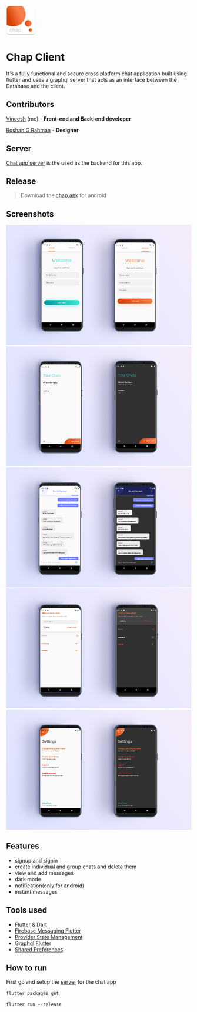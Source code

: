 <img src=assets/icon/logo.png width=80>

# Chap Client

It's a fully functional and secure cross platform chat application built using flutter and uses a graphql server that acts as an interface between the Database and the client.

## Contributors

[Vineesh](github.com/vineeshvk) (me) - **Front-end and Back-end developer**

[Roshan G Rahman](github.com/roshanrahman) - **Designer**

## Server

[Chat app server](github.com/chat-app-server) is the used as the backend for this app.

## Release

> Download the [chap.apk](https://github.com/vineeshvk/chat-app-flutter/releases/download/1.0/Chat-flutter.apk) for android

## Screenshots

![](assets/screenshots/mock1.jpg)
![](assets/screenshots/mock2.jpg)
![](assets/screenshots/mock3.jpg)
![](assets/screenshots/mock4.jpg)
![](assets/screenshots/mock5.jpg)

## Features
- signup and signin
- create individual and group chats and delete them
- view and add messages
- dark mode
- notification(only for android)
- instant messages

## Tools used
- [Flutter & Dart](http://flutter.dev)
- [Firebase Messaging Flutter](https://pub.dev/packages/firebase_messaging)
- [Provider State Management](https://pub.dev/packages/provider)
- [Graphql Flutter](https://pub.dev/packages/graphql_flutter)
- [Shared Preferences](https://pub.dev/packages/shared_preferences)

## How to run

First go and setup the [server](github.com/chat-app-server) for the chat app
```
flutter packages get
```

```
flutter run --release
```
